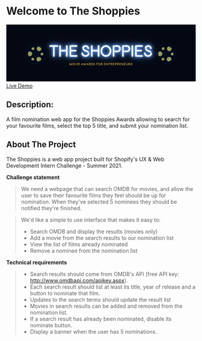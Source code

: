 # Welcome to The Shoppies
![](docs/banner.png)
[Live Demo](https://filminator.netlify.app/)

## Description:
A film nomination web app for the Shoppies Awards allowing to search for your favourite films, select the top 5 title, and submit your nomination list.


## About The Project

The Shoppies is a web app project built for Shopify's UX & Web Development Intern Challenge - Summer 2021.

**Challenge statement**

> We need a webpage that can search OMDB for movies, and allow the user to save their favourite films they feel should be up for nomination. When they've selected 5 nominees they should be notified they're finished.

> We'd like a simple to use interface that makes it easy to:
>  - Search OMDB and display the results (movies only)
>  - Add a movie from the search results to our nomination list
>  - View the list of films already nominated 
>  - Remove a nominee from the nomination list

**Technical requirements**

> - Search results should come from OMDB's API (free API key: http://www.omdbapi.com/apikey.aspx).
> - Each search result should list at least its title, year of release and a button to nominate that film.
> - Updates to the search terms should update the result list
> - Movies in search results can be added and removed from the nomination list.
> - If a search result has already been nominated, disable its nominate button.
> - Display a banner when the user has 5 nominations.
